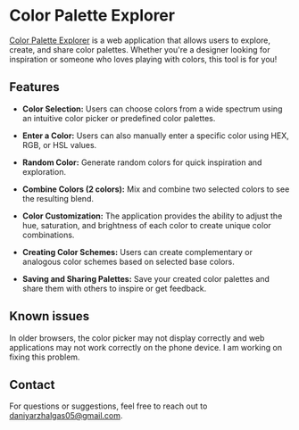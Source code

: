 # Color Palette Explorer

[Color Palette Explorer](https://color-palette-explorer.vercel.app/) is a web application that allows users to explore, create, and share color palettes. Whether you're a designer looking for inspiration or someone who loves playing with colors, this tool is for you!

## Features

- **Color Selection:** Users can choose colors from a wide spectrum using an intuitive color picker or predefined color palettes.
  
- **Enter a Color:** Users can also manually enter a specific color using HEX, RGB, or HSL values.
  
- **Random Color:** Generate random colors for quick inspiration and exploration.
  
- **Combine Colors (2 colors):** Mix and combine two selected colors to see the resulting blend.
  
- **Color Customization:** The application provides the ability to adjust the hue, saturation, and brightness of each color to create unique color combinations.
  
- **Creating Color Schemes:** Users can create complementary or analogous color schemes based on selected base colors.
  
- **Saving and Sharing Palettes:** Save your created color palettes and share them with others to inspire or get feedback.
## Known issues
In older browsers, the color picker may not display correctly and web applications may not work correctly on the phone device. I am working on fixing this problem.


## Contact
For questions or suggestions, feel free to reach out to daniyarzhalgas05@gmail.com.
